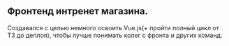 ## Фронтенд интренет магазина.

Создавался с целью немного освоить Vue.js(+ пройти полный цикл от ТЗ до деплоя), чтобы лучше понимать колег с фронта и других команд.

